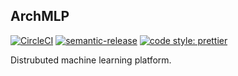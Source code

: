 ## ArchMLP

[![CircleCI](https://circleci.com/gh/AumitLeon/archMLP.svg?style=svg)](https://circleci.com/gh/AumitLeon/archMLP)
[![semantic-release](https://img.shields.io/badge/%20%20%F0%9F%93%A6%F0%9F%9A%80-semantic--release-e10079.svg)](https://github.com/semantic-release/semantic-release)
[![code style: prettier](https://img.shields.io/badge/code_style-prettier-ff69b4.svg?style=flat-square)](https://github.com/prettier/prettier)

Distrubuted machine learning platform.